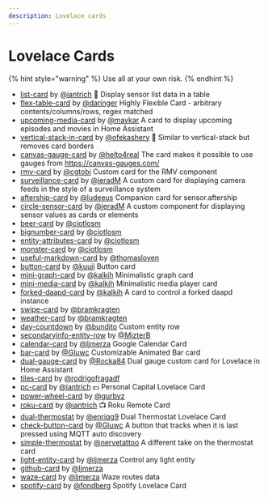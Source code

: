 ```yaml
---
description: Lovelace cards
---
```


# Lovelace Cards

{% hint style="warning" %}
Use all at your own risk.
{% endhint %}

* [list-card](https://github.com/custom-cards/list-card) by [@iantrich](https://github.com/iantrich) 📰 Display sensor list data in a table
* [flex-table-card](https://github.com/custom-cards/flex-table-card) by [@daringer](https://github.com/custom-cards/flex-table-card) Highly Flexible Card - arbitrary contents/columns/rows, regex matched
* [upcoming-media-card](https://github.com/custom-cards/upcoming-media-card) by [@maykar](https://github.com/maykar) A card to display upcoming episodes and movies in Home Assistant
* [vertical-stack-in-card](https://github.com/custom-cards/vertical-stack-in-card) by [@ofekashery](https://github.com/ofekashery) 📐 Similar to vertical-stack but removes card borders
* [canvas-gauge-card](https://github.com/custom-cards/canvas-gauge-card) by [@helto4real](https://github.com/helto4real) The card makes it possible to use gauges from https://canvas-gauges.com/
* [rmv-card](https://github.com/custom-cards/rmv-card) by [@cgtobi](https://github.com/cgtobi) Custom card for the RMV component
* [surveillance-card](https://github.com/custom-cards/surveillance-card) by [@jeradM](https://github.com/jeradM) A custom card for displaying camera feeds in the style of a surveillance system
* [aftership-card](https://github.com/custom-cards/aftership-card) by [@ludeeus](https://github.com/ludeeus) Companion card for sensor.aftership
* [circle-sensor-card](https://github.com/custom-cards/circle-sensor-card) by [@jeradM](https://github.com/jeradM) A custom component for displaying sensor values as cards or elements
* [beer-card](https://github.com/ciotlosm/custom-lovelace/tree/master/beer-card) by [@ciotlosm](https://github.com/ciotlosm)
* [bignumber-card](https://github.com/ciotlosm/custom-lovelace/tree/master/bignumber-card) by [@ciotlosm](https://github.com/ciotlosm)
* [entity-attributes-card](https://github.com/ciotlosm/custom-lovelace/tree/master/entity-attributes-card) by [@ciotlosm](https://github.com/ciotlosm)
* [monster-card](https://github.com/ciotlosm/custom-lovelace/tree/master/monster-card) by [@ciotlosm](https://github.com/ciotlosm)
* [useful-markdown-card](https://github.com/thomasloven/lovelace-useful-markdown-card) by [@thomasloven](https://github.com/thomasloven)
* [button-card](https://github.com/kuuji/button-card) by [@kuuji](https://github.com/kuuji) Button card
* [mini-graph-card](https://github.com/kalkih/mini-graph-card) by [@kalkih](https://github.com/kalkih) Minimalistic graph card
* [mini-media-card](https://github.com/kalkih/mini-media-player) by [@kalkih](https://github.com/kalkih) Minimalistic media player card
* [forked-daapd-card](https://github.com/kalkih/forked-daapd-card) by [@kalkih](https://github.com/kalkih) A card to control a forked daapd instance
* [swipe-card](https://github.com/bramkragten/custom-ui/tree/master/swipe-card) by [@bramkragten](https://github.com/bramkragten)
* [weather-card](https://github.com/bramkragten/custom-ui/tree/master/weather-card) by [@bramkragten](https://github.com/bramkragten)
* [day-countdown](https://github.com/bundito/day-countdown) by [@bundito](https://github.com/bundito) Custom entity row
* [secondaryinfo-entity-row](https://github.com/MizterB/lovelace-secondaryinfo-entity-row) by [@MizterB](https://github.com/MizterB)
* [calendar-card](https://github.com/ljmerza/calendar-card) by [@ljmerza](https://github.com/ljmerza) Google Calendar Card
* [bar-card](https://github.com/Gluwc/bar-card) by [@Gluwc](https://github.com/Gluwc) Customizable Animated Bar card
* [dual-gauge-card](https://github.com/Rocka84/dual-gauge-card) by [@Rocka84](https://github.com/Rocka84) Dual gauge custom card for Lovelace in Home Assistant
* [tiles-card](https://github.com/rodrigofragadf/lovelace-cards/tree/master/tiles-card) by [@rodrigofragadf](https://github.com/rodrigofragadf)
* [pc-card](https://github.com/custom-cards/pc-card) by [@iantrich](https://github.com/iantrich) 💵 Personal Capital Lovelace Card
* [power-wheel-card](https://github.com/gurbyz/custom-cards-lovelace/tree/master/power-wheel-card) by [@gurbyz](https://github.com/gurbyz)
* [roku-card](https://github.com/custom-cards/roku-card) by [@iantrich](https://github.com/iantrich) 📺 Roku Remote Card
* [dual-thermostat](https://github.com/enriqg9/dual-thermostat) by [@enriqg9](https://github.com/enriqg9) Dual Thermostat Lovelace Card
* [check-button-card](https://github.com/Gluwc/check-button-card) by [@Gluwc](https://github.com/Gluwc) A button that tracks when it is last pressed using MQTT auto discovery
* [simple-thermostat](https://github.com/nervetattoo/simple-thermostat) by [@nervetattoo](https://github.com/nervetattoo) A different take on the thermostat card
* [light-entity-card](https://github.com/ljmerza/light-entity-card) by [@ljmerza](https://github.com/ljmerza) Control any light entity
* [github-card](https://github.com/ljmerza/github-card) by [@ljmerza](https://github.com/ljmerza)
* [waze-card](https://github.com/ljmerza/waze-card) by [@ljmerza](https://github.com/ljmerza) Waze routes data
* [spotify-card](https://github.com/custom-cards/spotify-card) by [@fondberg](https://github.com/fondberg) Spotify Lovelace Card
